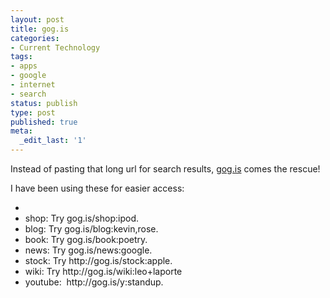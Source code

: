 ```yaml
---
layout: post
title: gog.is
categories:
- Current Technology
tags:
- apps
- google
- internet
- search
status: publish
type: post
published: true
meta:
  _edit_last: '1'
---
```

Instead of pasting that long url for search results, <a href="http://gogglis.appspot.com/">gog.is</a> comes the rescue!

I have been using these for easier access:
<ul>
	<li>
	<li>shop: Try gog.is/shop:ipod.</li>
	<li>blog: Try gog.is/blog:kevin,rose.</li>
	<li>book: Try gog.is/book:poetry.</li>
	<li>news: Try gog.is/news:google.</li>
	<li>stock: Try http://gog.is/stock:apple.</li>
	<li>wiki: Try http://gog.is/wiki:leo+laporte</li>
	<li>youtube:  http://gog.is/y:standup.</li>
</li>
</ul>
